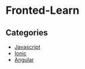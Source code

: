 # Fronted-Learn

## Categories

- [Javascript](learn-js/README.md)
- [Ionic](learn-ionic/README.md)
- [Angular](learn-Angular/README.md)